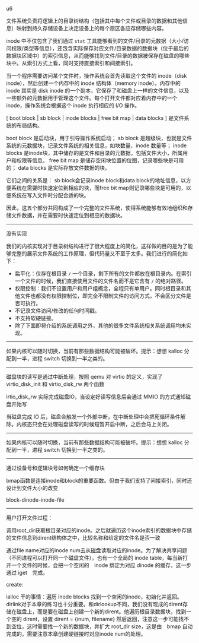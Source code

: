 u6

文件系统负责将逻辑上的目录树结构（包括其中每个文件或目录的数据和其他信息）映射到持久存储设备上决定设备上的每个扇区各应存储哪些内容。

inode 中不仅包含了我们通过 `stat` 工具能够看到的文件/目录的元数据（大小/访问权限/类型等信息），还包含实际保存对应文件/目录数据的数据块（位于最后的数据块区域中）的索引信息，从而能够找到文件/目录的数据被保存在磁盘的哪些块中。从索引方式上看，同时支持直接索引和间接索引。

当一个程序需要访问某个文件时，操作系统会首先读取这个文件的 inode（disk inode），然后创建一个内存中的 inode 结构体（memory inode）。内存中的 inode 其实是 disk inode 的一个副本，它保存了和磁盘上一样的文件信息，以及一些额外的元数据用于管理这个文件。每个打开文件都对应着内存中的一个 inode，操作系统会根据这个 inode 执行相应的 I/O 操作。





[ boot block | sb block | inode blocks | free bit map | data blocks ] 是文件系统的布局结构。

boot block 是启动块，用于引导操作系统启动；
sb block 是超级块，也就是文件系统的元数据块，记录文件系统的相关信息，如块数量、inode 数量等；
inode blocks 是inode块，其中储存的是文件和目录的元数据，包括文件大小，所属用户和权限等信息。
free bit map 是储存空闲块位置的位图，记录哪些块是可用的；
data blocks 是实际存放文件数据的块。

它们之间的关系是：
sb block会记录inode block和data block的地址信息，以方便系统在需要时快速定位到相应的块，而free bit map则记录哪些块是可用的，以便系统在写入文件时分配合适的块。

因此，这五个部分共同构成了一个完整的文件系统，使得系统能够有效地组织和存储文件数据，并在需要时快速定位到相应的数据块。

---

没有实现

我们的内核实现对于目录树结构进行了很大程度上的简化，这样做的目的是为了能够完整的展示文件系统的工作原理，但代码量又不至于太多。我们进行的简化如下：

- 扁平化：仅存在根目录 `/` 一个目录，剩下所有的文件都放在根目录内。在索引一个文件的时候，我们直接使用文件的文件名而不是它含有 `/` 的绝对路径。
- 权限控制：我们不设置用户和用户组概念，全程只有单用户。同时根目录和其他文件也都没有权限控制位，即完全不限制文件的访问方式，不会区分文件是否可执行。
- 不记录文件访问/修改的任何时间戳。
- 不支持软硬链接。
- 除了下面即将介绍的系统调用之外，其他的很多文件系统相关系统调用均未实现。





---

如果内核可以随时切换，当前有那些数据结构可能被破坏。提示：想想 kalloc 分配到一半，进程 switch 切换到一半之类的。

---

磁盘块的读写是通过中断处理，按照 qemu 对 virtio 的定义，实现了 virtio_disk_init 和 virtio_disk_rw 两个函数

irtio_disk_rw 实际完成磁盘IO，当设定好读写信息后会通过 MMIO 的方式通知磁盘开始写

当磁盘完成 IO 后，磁盘会触发一个外部中断，在中断处理中会把死循环条件解除。内核态只会在处理磁盘读写的时候短暂开启中断，之后会马上关闭。

---

如果内核可以随时切换，当前有那些数据结构可能被破坏。提示：想想 kalloc 分配到一半，进程 switch 切换到一半之类的。

---

通过设备号和逻辑块号如何确定一个缓存块

bmap函数是连接inode和block的重要函数。但由于我们支持了间接索引，同时还设计到文件大小的改变

block-dinode-inode-file



---



用户打开文件过程：

调用root_dir获取根目录对应的inode。之后就遍历这个inode索引的数据块中存储的文件信息到dirent结构体之中，比较名称和给定的文件名是否一致

通过file name对应的inode num去从磁盘读取对应的inode。为了解决共享问题（不同进程可以打开同一个磁盘文件），也有一个全局的 inode table，每当新打开一个文件的时候，会把一个空闲的　inode 绑定为对应 dinode 的缓存，这一步通过 iget　完成。

create:

ialloc 干的事情：遍历 inode blocks 找到一个空闲的inode，初始化并返回。dirlink对于本章的练习也十分重要。和dirlookup不同，我们没有现成的dirent存储在磁盘上，而是要在磁盘上创建一个新的dirent。他遍历根目录数据块，找到一个空的 dirent，设置 dirent = {inum, filename} 然后返回，注意这一步可能找不到空位，这时需要找一个新的数据块，并扩大 root_dir size，这是由　bmap 自动完成的。需要注意本章创建硬链接时对应inode num的处理。
